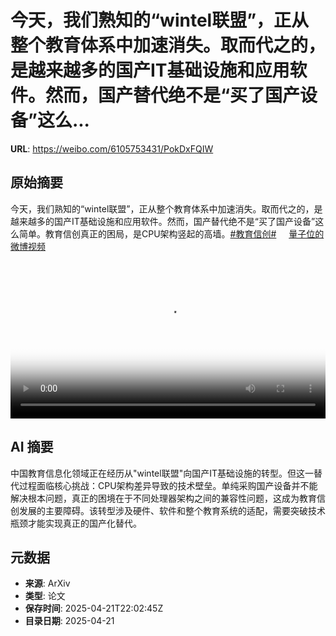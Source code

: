 # 今天，我们熟知的“wintel联盟”，正从整个教育体系中加速消失。取而代之的，是越来越多的国产IT基础设施和应用软件。然而，国产替代绝不是“买了国产设备”这么...

**URL**: https://weibo.com/6105753431/PokDxFQIW

## 原始摘要

今天，我们熟知的“wintel联盟”，正从整个教育体系中加速消失。取而代之的，是越来越多的国产IT基础设施和应用软件。然而，国产替代绝不是“买了国产设备”这么简单。教育信创真正的困局，是CPU架构竖起的高墙。<a href="https://m.weibo.cn/search?containerid=231522type%3D1%26t%3D10%26q%3D%23%E6%95%99%E8%82%B2%E4%BF%A1%E5%88%9B%23&amp;extparam=%23%E6%95%99%E8%82%B2%E4%BF%A1%E5%88%9B%23" data-hide=""><span class="surl-text">#教育信创#</span></a> <a href="https://video.weibo.com/show?fid=1034:5157989280317474" data-hide=""><span class="url-icon"><img style="width: 1rem;height: 1rem" src="https://h5.sinaimg.cn/upload/2015/09/25/3/timeline_card_small_video_default.png" referrerpolicy="no-referrer"></span><span class="surl-text">量子位的微博视频</span></a> <br clear="both"><div style="clear: both"></div><video controls="controls" poster="https://tvax2.sinaimg.cn/orj480/006Fd7o3ly1i0os7neifbj31hc0u04dx.jpg" style="width: 100%"><source src="https://f.video.weibocdn.com/o0/Ke8flin1lx08nEyuE38c01041203fRPQ0E020.mp4?label=mp4_720p&amp;template=1280x720.25.0&amp;ori=0&amp;ps=1CwnkDw1GXwCQx&amp;Expires=1745276547&amp;ssig=BvwfYjpQIz&amp;KID=unistore,video"><source src="https://f.video.weibocdn.com/o0/RX9qAkzslx08nEytygGk01041201FITm0E010.mp4?label=mp4_hd&amp;template=852x480.25.0&amp;ori=0&amp;ps=1CwnkDw1GXwCQx&amp;Expires=1745276547&amp;ssig=9CoVyPvyh1&amp;KID=unistore,video"><source src="https://f.video.weibocdn.com/o0/7uhhtYBKlx08nEytlPa001041201390p0E010.mp4?label=mp4_ld&amp;template=640x360.25.0&amp;ori=0&amp;ps=1CwnkDw1GXwCQx&amp;Expires=1745276547&amp;ssig=Uat%2B%2FHWcAm&amp;KID=unistore,video"><p>视频无法显示，请前往<a href="https://video.weibo.com/show?fid=1034%3A5157989280317474" target="_blank" rel="noopener noreferrer">微博视频</a>观看。</p></video>

## AI 摘要

中国教育信息化领域正在经历从"wintel联盟"向国产IT基础设施的转型。但这一替代过程面临核心挑战：CPU架构差异导致的技术壁垒。单纯采购国产设备并不能解决根本问题，真正的困境在于不同处理器架构之间的兼容性问题，这成为教育信创发展的主要障碍。该转型涉及硬件、软件和整个教育系统的适配，需要突破技术瓶颈才能实现真正的国产化替代。

## 元数据

- **来源**: ArXiv
- **类型**: 论文
- **保存时间**: 2025-04-21T22:02:45Z
- **目录日期**: 2025-04-21
